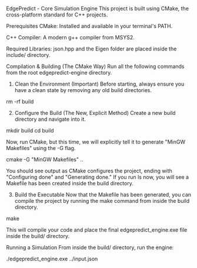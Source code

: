 EdgePredict - Core Simulation Engine
This project is built using CMake, the cross-platform standard for C++ projects.

Prerequisites
CMake: Installed and available in your terminal's PATH.

C++ Compiler: A modern g++ compiler from MSYS2.

Required Libraries: json.hpp and the Eigen folder are placed inside the include/ directory.

Compilation & Building (The CMake Way)
Run all the following commands from the root edgepredict-engine directory.

1. Clean the Environment (Important)
Before starting, always ensure you have a clean state by removing any old build directories.

rm -rf build

2. Configure the Build (The New, Explicit Method)
Create a new build directory and navigate into it.

mkdir build
cd build

Now, run CMake, but this time, we will explicitly tell it to generate "MinGW Makefiles" using the -G flag.

cmake -G "MinGW Makefiles" ..

You should see output as CMake configures the project, ending with "Configuring done" and "Generating done." If you run ls now, you will see a Makefile has been created inside the build directory.

3. Build the Executable
Now that the Makefile has been generated, you can compile the project by running the make command from inside the build directory.

make

This will compile your code and place the final edgepredict_engine.exe file inside the build/ directory.

Running a Simulation
From inside the build/ directory, run the engine:

./edgepredict_engine.exe ../input.json

